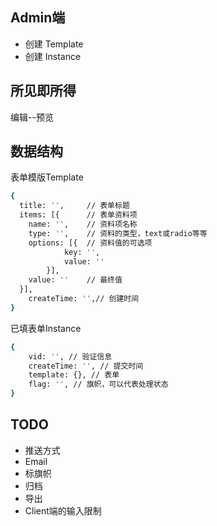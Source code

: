 ## Admin端

+ 创建 Template
+ 创建 Instance

## 所见即所得
编辑--预览

## 数据结构

表单模版Template
```bash
{
  title: '',     // 表单标题
  items: [{      // 表单资料项
    name: '',    // 资料项名称
    type: '',    // 资料的类型，text或radio等等
    options: [{  // 资料值的可选项 
			key: '',
			value: ''
		}],          
    value: ''    // 最终值
  }],
	createTime: '',// 创建时间
}
```

已填表单Instance
```bash
{
	vid: '', // 验证信息
	createTime: '', // 提交时间
	template: {}, // 表单
	flag: '', // 旗帜，可以代表处理状态
}
```

## TODO 
+ 推送方式
+ Email
+ 标旗帜
+ 归档
+ 导出
+ Client端的输入限制


